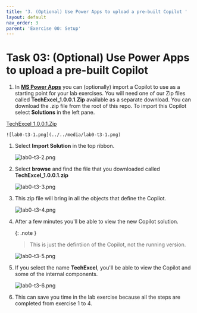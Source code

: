 ```yaml
---
title: '3. (Optional) Use Power Apps to upload a pre-built Copilot '
layout: default
nav_order: 3
parent: 'Exercise 00: Setup'
---
```


# Task 03: (Optional) Use Power Apps to upload a pre-built Copilot 

1.	In **[MS Power Apps](make.powerapps.com)** you can (optionally) import a Copilot to use as a starting point for your lab exercises. You will need one of our Zip files called **TechExcel_1.0.0.1.Zip** available as a separate download. You can download the .zip file from the root of this repo. To import this Copilot select **Solutions** in the left pane.

<a href="https://github.com/microsoft/TechExcel-Designing-your-own-copilot-using-copilot-studio/blob/main/TechExcel_1_0_0_1.zip">TechExcel_1.0.0.1.Zip<a>


    ![lab0-t3-1.png](../../media/lab0-t3-1.png) 

1.	Select **Import Solution** in the top ribbon.

    ![lab0-t3-2.png](../../media/lab0-t3-2.png) 

1.	Select **browse** and find the file that you downloaded called **TechExcel_1.0.0.1.zip**

    ![lab0-t3-3.png](../../media/lab0-t3-3.png) 

1.	This zip file will bring in all the objects that define the Copilot.

    ![lab0-t3-4.png](../../media/lab0-t3-4.png) 

1.	After a few minutes you'll be able to view the new Copilot solution. 

    {: .note }
    > This is just the defintiion of the Copilot, not the running version.

    ![lab0-t3-5.png](../../media/lab0-t3-5.png) 

1.	If you select the name **TechExcel**, you'll be able to view the Copilot and some of the internal components.

    ![lab0-t3-6.png](../../media/lab0-t3-6.png) 

1.	This can save you time in the lab exercise because all the steps are completed from exercise 1 to 4.
